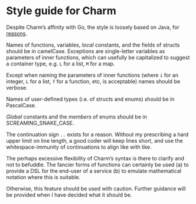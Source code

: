 # Style guide for Charm

Despite Charm’s affinity with Go, the style is loosely based on Java, for [reasons](https://github.com/tim-hardcastle/Charm/blob/main/docs/the-whys-of-charm.md#ok-then-why-isnt-it-more-like-go).

Names of functions, variables, *local* constants, and the fields of structs should be in camelCase. Exceptions are single-letter variables as parameters of inner functions, which can usefully be capitalized to suggest a container type, e.g. `L` for a list, `M` for a map.

Except when naming the parameters of inner functions (where `i` for an integer, `L` for a list, `f`	 for a function, etc, is acceptable) names should be verbose.

Names of user-defined types (i.e. of structs and enums) should be in PascalCase.

*Global* constants and the *members* of enums should be in SCREAMING_SNAKE_CASE.

The continuation sign `..` exists for a reason. Without my prescribing a hard upper limit on line length, a good coder will keep lines short, and use the whitespace-immunity of continuations to align like with like.

The perhaps excessive flexibility of Charm’s syntax is there to clarify and not to befuddle. The fancier forms of functions can certainly be used (a) to provide a DSL for the end-user of a service (b) to emulate mathematical notation where this is suitable.

Otherwise, this feature should be used with caution. Further guidance will be provided when I have decided what it should be.
